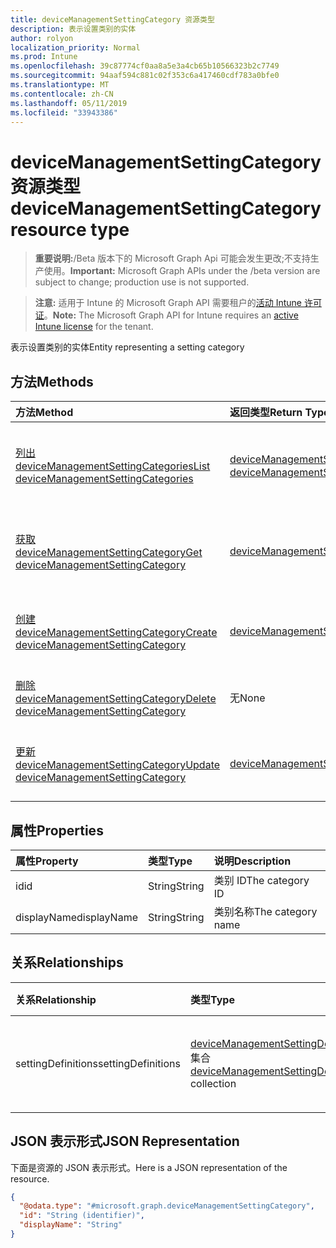 ```yaml
---
title: deviceManagementSettingCategory 资源类型
description: 表示设置类别的实体
author: rolyon
localization_priority: Normal
ms.prod: Intune
ms.openlocfilehash: 39c87774cf0aa8a5e3a4cb65b10566323b2c7749
ms.sourcegitcommit: 94aaf594c881c02f353c6a417460cdf783a0bfe0
ms.translationtype: MT
ms.contentlocale: zh-CN
ms.lasthandoff: 05/11/2019
ms.locfileid: "33943386"
---
```

# <a name="devicemanagementsettingcategory-resource-type"></a><span data-ttu-id="27e2b-103">deviceManagementSettingCategory 资源类型</span><span class="sxs-lookup"><span data-stu-id="27e2b-103">deviceManagementSettingCategory resource type</span></span>

> <span data-ttu-id="27e2b-104">**重要说明:**/Beta 版本下的 Microsoft Graph Api 可能会发生更改;不支持生产使用。</span><span class="sxs-lookup"><span data-stu-id="27e2b-104">**Important:** Microsoft Graph APIs under the /beta version are subject to change; production use is not supported.</span></span>

> <span data-ttu-id="27e2b-105">**注意:** 适用于 Intune 的 Microsoft Graph API 需要租户的[活动 Intune 许可证](https://go.microsoft.com/fwlink/?linkid=839381)。</span><span class="sxs-lookup"><span data-stu-id="27e2b-105">**Note:** The Microsoft Graph API for Intune requires an [active Intune license](https://go.microsoft.com/fwlink/?linkid=839381) for the tenant.</span></span>

<span data-ttu-id="27e2b-106">表示设置类别的实体</span><span class="sxs-lookup"><span data-stu-id="27e2b-106">Entity representing a setting category</span></span>

## <a name="methods"></a><span data-ttu-id="27e2b-107">方法</span><span class="sxs-lookup"><span data-stu-id="27e2b-107">Methods</span></span>
|<span data-ttu-id="27e2b-108">方法</span><span class="sxs-lookup"><span data-stu-id="27e2b-108">Method</span></span>|<span data-ttu-id="27e2b-109">返回类型</span><span class="sxs-lookup"><span data-stu-id="27e2b-109">Return Type</span></span>|<span data-ttu-id="27e2b-110">说明</span><span class="sxs-lookup"><span data-stu-id="27e2b-110">Description</span></span>|
|:---|:---|:---|
|[<span data-ttu-id="27e2b-111">列出 deviceManagementSettingCategories</span><span class="sxs-lookup"><span data-stu-id="27e2b-111">List deviceManagementSettingCategories</span></span>](../api/intune-deviceintent-devicemanagementsettingcategory-list.md)|<span data-ttu-id="27e2b-112">[deviceManagementSettingCategory](../resources/intune-deviceintent-devicemanagementsettingcategory.md)集合</span><span class="sxs-lookup"><span data-stu-id="27e2b-112">[deviceManagementSettingCategory](../resources/intune-deviceintent-devicemanagementsettingcategory.md) collection</span></span>|<span data-ttu-id="27e2b-113">列出[deviceManagementSettingCategory](../resources/intune-deviceintent-devicemanagementsettingcategory.md)对象的属性和关系。</span><span class="sxs-lookup"><span data-stu-id="27e2b-113">List properties and relationships of the [deviceManagementSettingCategory](../resources/intune-deviceintent-devicemanagementsettingcategory.md) objects.</span></span>|
|[<span data-ttu-id="27e2b-114">获取 deviceManagementSettingCategory</span><span class="sxs-lookup"><span data-stu-id="27e2b-114">Get deviceManagementSettingCategory</span></span>](../api/intune-deviceintent-devicemanagementsettingcategory-get.md)|[<span data-ttu-id="27e2b-115">deviceManagementSettingCategory</span><span class="sxs-lookup"><span data-stu-id="27e2b-115">deviceManagementSettingCategory</span></span>](../resources/intune-deviceintent-devicemanagementsettingcategory.md)|<span data-ttu-id="27e2b-116">读取[deviceManagementSettingCategory](../resources/intune-deviceintent-devicemanagementsettingcategory.md)对象的属性和关系。</span><span class="sxs-lookup"><span data-stu-id="27e2b-116">Read properties and relationships of the [deviceManagementSettingCategory](../resources/intune-deviceintent-devicemanagementsettingcategory.md) object.</span></span>|
|[<span data-ttu-id="27e2b-117">创建 deviceManagementSettingCategory</span><span class="sxs-lookup"><span data-stu-id="27e2b-117">Create deviceManagementSettingCategory</span></span>](../api/intune-deviceintent-devicemanagementsettingcategory-create.md)|[<span data-ttu-id="27e2b-118">deviceManagementSettingCategory</span><span class="sxs-lookup"><span data-stu-id="27e2b-118">deviceManagementSettingCategory</span></span>](../resources/intune-deviceintent-devicemanagementsettingcategory.md)|<span data-ttu-id="27e2b-119">创建新的[deviceManagementSettingCategory](../resources/intune-deviceintent-devicemanagementsettingcategory.md)对象。</span><span class="sxs-lookup"><span data-stu-id="27e2b-119">Create a new [deviceManagementSettingCategory](../resources/intune-deviceintent-devicemanagementsettingcategory.md) object.</span></span>|
|[<span data-ttu-id="27e2b-120">删除 deviceManagementSettingCategory</span><span class="sxs-lookup"><span data-stu-id="27e2b-120">Delete deviceManagementSettingCategory</span></span>](../api/intune-deviceintent-devicemanagementsettingcategory-delete.md)|<span data-ttu-id="27e2b-121">无</span><span class="sxs-lookup"><span data-stu-id="27e2b-121">None</span></span>|<span data-ttu-id="27e2b-122">删除[deviceManagementSettingCategory](../resources/intune-deviceintent-devicemanagementsettingcategory.md)。</span><span class="sxs-lookup"><span data-stu-id="27e2b-122">Deletes a [deviceManagementSettingCategory](../resources/intune-deviceintent-devicemanagementsettingcategory.md).</span></span>|
|[<span data-ttu-id="27e2b-123">更新 deviceManagementSettingCategory</span><span class="sxs-lookup"><span data-stu-id="27e2b-123">Update deviceManagementSettingCategory</span></span>](../api/intune-deviceintent-devicemanagementsettingcategory-update.md)|[<span data-ttu-id="27e2b-124">deviceManagementSettingCategory</span><span class="sxs-lookup"><span data-stu-id="27e2b-124">deviceManagementSettingCategory</span></span>](../resources/intune-deviceintent-devicemanagementsettingcategory.md)|<span data-ttu-id="27e2b-125">更新[deviceManagementSettingCategory](../resources/intune-deviceintent-devicemanagementsettingcategory.md)对象的属性。</span><span class="sxs-lookup"><span data-stu-id="27e2b-125">Update the properties of a [deviceManagementSettingCategory](../resources/intune-deviceintent-devicemanagementsettingcategory.md) object.</span></span>|

## <a name="properties"></a><span data-ttu-id="27e2b-126">属性</span><span class="sxs-lookup"><span data-stu-id="27e2b-126">Properties</span></span>
|<span data-ttu-id="27e2b-127">属性</span><span class="sxs-lookup"><span data-stu-id="27e2b-127">Property</span></span>|<span data-ttu-id="27e2b-128">类型</span><span class="sxs-lookup"><span data-stu-id="27e2b-128">Type</span></span>|<span data-ttu-id="27e2b-129">说明</span><span class="sxs-lookup"><span data-stu-id="27e2b-129">Description</span></span>|
|:---|:---|:---|
|<span data-ttu-id="27e2b-130">id</span><span class="sxs-lookup"><span data-stu-id="27e2b-130">id</span></span>|<span data-ttu-id="27e2b-131">String</span><span class="sxs-lookup"><span data-stu-id="27e2b-131">String</span></span>|<span data-ttu-id="27e2b-132">类别 ID</span><span class="sxs-lookup"><span data-stu-id="27e2b-132">The category ID</span></span>|
|<span data-ttu-id="27e2b-133">displayName</span><span class="sxs-lookup"><span data-stu-id="27e2b-133">displayName</span></span>|<span data-ttu-id="27e2b-134">String</span><span class="sxs-lookup"><span data-stu-id="27e2b-134">String</span></span>|<span data-ttu-id="27e2b-135">类别名称</span><span class="sxs-lookup"><span data-stu-id="27e2b-135">The category name</span></span>|

## <a name="relationships"></a><span data-ttu-id="27e2b-136">关系</span><span class="sxs-lookup"><span data-stu-id="27e2b-136">Relationships</span></span>
|<span data-ttu-id="27e2b-137">关系</span><span class="sxs-lookup"><span data-stu-id="27e2b-137">Relationship</span></span>|<span data-ttu-id="27e2b-138">类型</span><span class="sxs-lookup"><span data-stu-id="27e2b-138">Type</span></span>|<span data-ttu-id="27e2b-139">说明</span><span class="sxs-lookup"><span data-stu-id="27e2b-139">Description</span></span>|
|:---|:---|:---|
|<span data-ttu-id="27e2b-140">settingDefinitions</span><span class="sxs-lookup"><span data-stu-id="27e2b-140">settingDefinitions</span></span>|<span data-ttu-id="27e2b-141">[deviceManagementSettingDefinition](../resources/intune-deviceintent-devicemanagementsettingdefinition.md)集合</span><span class="sxs-lookup"><span data-stu-id="27e2b-141">[deviceManagementSettingDefinition](../resources/intune-deviceintent-devicemanagementsettingdefinition.md) collection</span></span>|<span data-ttu-id="27e2b-142">此类别包含的设置定义</span><span class="sxs-lookup"><span data-stu-id="27e2b-142">The setting definitions this category contains</span></span>|

## <a name="json-representation"></a><span data-ttu-id="27e2b-143">JSON 表示形式</span><span class="sxs-lookup"><span data-stu-id="27e2b-143">JSON Representation</span></span>
<span data-ttu-id="27e2b-144">下面是资源的 JSON 表示形式。</span><span class="sxs-lookup"><span data-stu-id="27e2b-144">Here is a JSON representation of the resource.</span></span>
<!-- {
  "blockType": "resource",
  "keyProperty": "id",
  "@odata.type": "microsoft.graph.deviceManagementSettingCategory"
}
-->
``` json
{
  "@odata.type": "#microsoft.graph.deviceManagementSettingCategory",
  "id": "String (identifier)",
  "displayName": "String"
}
```




